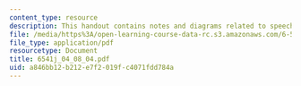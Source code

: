 ```yaml
---
content_type: resource
description: This handout contains notes and diagrams related to speech planning.
file: /media/https%3A/open-learning-course-data-rc.s3.amazonaws.com/6-541j-speech-communication-spring-2004/a846bb12b212e7f2019fc4071fdd784a_6541j_04_08_04.pdf
file_type: application/pdf
resourcetype: Document
title: 6541j_04_08_04.pdf
uid: a846bb12-b212-e7f2-019f-c4071fdd784a
---
```

